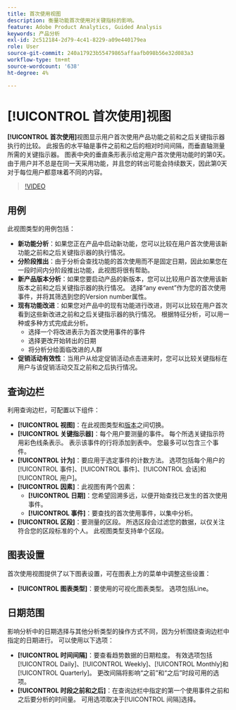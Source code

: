 ```yaml
---
title: 首次使用视图
description: 衡量功能首次使用对关键指标的影响。
feature: Adobe Product Analytics, Guided Analysis
keywords: 产品分析
exl-id: 2c512184-2d79-4c41-8229-a09e440179ea
role: User
source-git-commit: 240a17923b55479865affaafb098b56e32d083a3
workflow-type: tm+mt
source-wordcount: '638'
ht-degree: 4%

---
```


# [!UICONTROL 首次使用]视图

**[!UICONTROL 首次使用]**&#x200B;视图显示用户首次使用产品功能之前和之后关键指示器执行的比较。 此报告的水平轴是事件之前和之后的相对时间间隔，而垂直轴测量所需的关键指示器。 图表中央的垂直条形表示给定用户首次使用功能时的第0天。 由于用户并不总是在同一天采用功能，并且您的转出可能会持续数天，因此第0天对于每位用户都意味着不同的内容。

>[!VIDEO](https://video.tv.adobe.com/v/3421661/?learn=on)

## 用例

此视图类型的用例包括：

* **新功能分析**：如果您正在产品中启动新功能，您可以比较在用户首次使用该新功能之前和之后关键指示器的执行情况。
* **分阶段推出**：由于分析会查找功能的首次使用而不是固定日期，因此如果您在一段时间内分阶段推出功能，此视图将很有帮助。
* **新产品版本分析**：如果您要启动产品的新版本，您可以比较用户首次使用该新版本之前和之后关键指示器的执行情况。 选择“any event”作为您的首次使用事件，并将其筛选到您的Version number属性。
* **现有功能改进**：如果您对产品中的现有功能进行改进，则可以比较在用户首次看到这些新改进之前和之后关键指示器的执行情况。 根据特征分析，可以用一种或多种方式完成此分析。
   * 选择一个将改进表示为首次使用事件的事件
   * 选择更改开始转出的日期
   * 将分析分给面临改进的人群
* **促销活动有效性**：当用户从给定促销活动点击进来时，您可以比较关键指标在用户与该促销活动交互之前和之后执行情况。

## 查询边栏

利用查询边栏，可配置以下组件：

* **[!UICONTROL 视图]**：在此视图类型和[版本](release.md)之间切换。
* **[!UICONTROL 关键指示器]**：每个用户要测量的事件。 每个所选关键指示符用彩色线条表示。 表示该事件的行将添加到表中。 您最多可以包含三个事件。
* **[!UICONTROL 计为]**：要应用于选定事件的计数方法。 选项包括每个用户的[!UICONTROL 事件]、[!UICONTROL 事件]、[!UICONTROL 会话]和[!UICONTROL 用户]。
* **[!UICONTROL 因素]**：此视图有两个因素：
   * **[!UICONTROL 日期]**：您希望回溯多远，以便开始查找已发生的首次使用事件。
   * **[!UICONTROL 事件]**：要查找的首次使用事件，以集中分析。
* **[!UICONTROL 区段]**：要测量的区段。 所选区段会过滤您的数据，以仅关注符合您的区段标准的个人。 此视图类型支持单个区段。

## 图表设置

首次使用视图提供了以下图表设置，可在图表上方的菜单中调整这些设置：

* **[!UICONTROL 图表类型]**：要使用的可视化图表类型。 选项包括Line。

## 日期范围

影响分析中的日期选择与其他分析类型的操作方式不同，因为分析围绕查询边栏中指定的日期进行。 可以使用以下选项：

* **[!UICONTROL 时间间隔]**：要查看趋势数据的日期粒度。 有效选项包括[!UICONTROL Daily]、[!UICONTROL Weekly]、[!UICONTROL Monthly]和[!UICONTROL Quarterly]。 更改间隔将影响“之前”和“之后”时段可用的选项。
* **[!UICONTROL 时段之前和之后]**：在查询边栏中指定的第一个使用事件之前和之后要分析的时间量。 可用选项取决于[!UICONTROL 间隔]选择。
